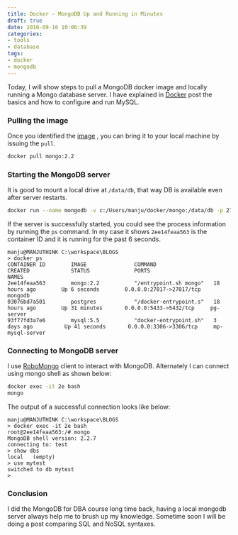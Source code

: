 ```yaml
---
title: Docker - MongoDB Up and Running in Minutes
draft: true
date: 2016-09-16 10:06:39
categories:
- tools
- database
tags:
- docker
- mongodb
---
```


Today, I will show steps to pull a MongoDB docker image and locally running a Mongo database server. I have explained in [Docker](docker.html) post the basics and how to configure and run MySQL. 

### Pulling the image
Once you identified the [image](https://hub.docker.com/_/mongo/) , you can bring it to your local machine by issuing the `pull`.
```bash
docker pull mongo:2.2
```

### Starting the MongoDB server
It is good to mount a local drive at `/data/db`, that way DB is available even after server restarts. 
```bash
docker run --name mongodb -v c:/Users/manju/docker/mongo:/data/db -p 27017:27017 -d mongo:2.2 
```
If the server is successfully started, you could see the process information by running the `ps` command. In my case it shows `2ee14feaa563` is the container ID and it is running for the past 6 seconds.  
```
manju@MANJUTHINK C:\workspace\BLOGS
> docker ps
CONTAINER ID        IMAGE               COMMAND                  CREATED             STATUS              PORTS                      NAMES
2ee14feaa563        mongo:2.2           "/entrypoint.sh mongo"   18 hours ago        Up 6 seconds        0.0.0.0:27017->27017/tcp   mongodb
03076bd7a501        postgres            "/docker-entrypoint.s"   18 hours ago        Up 31 minutes       0.0.0.0:5433->5432/tcp     pg-server
93f77fd3a7e6        mysql:5.5           "docker-entrypoint.sh"   3 days ago          Up 41 seconds       0.0.0.0:3306->3306/tcp     mp-mysql-server
```

### Connecting to MongoDB server
I use [RoboMongo](https://robomongo.org/) client to interact with MongoDB. Alternately I can connect using mongo shell as shown below:
```bash
docker exec -it 2e bash
mongo
```
The output of a successful connection looks like below:
 ```
manju@MANJUTHINK C:\workspace\BLOGS
> docker exec -it 2e bash
root@2ee14feaa563:/# mongo
MongoDB shell version: 2.2.7
connecting to: test
> show dbs
local   (empty)
> use mytest
switched to db mytest
>
 ```
 
### Conclusion
I did the MongoDB for DBA course long time back, having a local mongodb server always help me to brush up my knowledge. Sometime soon I will be doing a post comparing SQL and NoSQL syntaxes. 